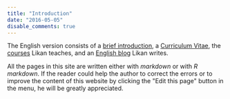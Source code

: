 ```yaml
---
title: "Introduction"
date: "2016-05-05"
disable_comments: true
---
```

 The English version consists of a [brief introduction](/en/about/), a [Curriculum Vitae](/en/cv/lzhan/), the [courses](/en/teach/) Likan teaches, and an [English blog](/en/post/) Likan writes.

All the pages in this site are written either with *markdown* or with *R markdown*. If the reader could help the author to correct the errors or to improve the content of this website by clicking the "Edit this page" button in the menu, he will be greatly appreciated.

